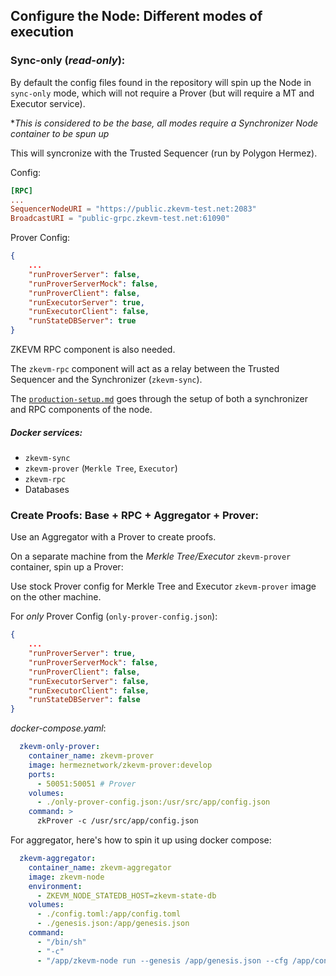 ## Configure the Node: Different modes of execution

### Sync-only (*read-only*):

By default the config files found in the repository will spin up the Node in `sync-only` mode, which will not require a Prover (but will require a MT and Executor service).

**This is considered to be the base, all modes require a Synchronizer Node container to be spun up*

This will syncronize with the Trusted Sequencer (run by Polygon Hermez).

Config:

```toml
[RPC]
...
SequencerNodeURI = "https://public.zkevm-test.net:2083"
BroadcastURI = "public-grpc.zkevm-test.net:61090"
```

Prover Config:

```json
{
	...
    "runProverServer": false,
    "runProverServerMock": false,
    "runProverClient": false,
    "runExecutorServer": true,
    "runExecutorClient": false,
    "runStateDBServer": true
}
```

ZKEVM RPC component is also needed.

The `zkevm-rpc` component will act as a relay between the Trusted Sequencer and the Synchronizer (`zkevm-sync`). 

The [`production-setup.md`](./production-setup.md) goes through the setup of both a synchronizer and RPC components of the node.

##### Docker services:

- `zkevm-sync`
- `zkevm-prover` (`Merkle Tree`, `Executor`)
- `zkevm-rpc` 
- Databases

### Create Proofs: Base + RPC + Aggregator + Prover:

Use an Aggregator with a Prover to create proofs.

On a separate machine from the *Merkle Tree/Executor* `zkevm-prover` container, spin up a Prover:

Use stock Prover config for Merkle Tree and Executor `zkevm-prover` image on the other machine.

For *only* Prover Config (`only-prover-config.json`):

```json
{
	...
    "runProverServer": true,
    "runProverServerMock": false,
    "runProverClient": false,
    "runExecutorServer": false,
    "runExecutorClient": false,
    "runStateDBServer": false
}
```

*docker-compose.yaml*:

```yaml
  zkevm-only-prover:
    container_name: zkevm-prover
    image: hermeznetwork/zkevm-prover:develop
    ports:
      - 50051:50051 # Prover
    volumes:
      - ./only-prover-config.json:/usr/src/app/config.json
    command: >
      zkProver -c /usr/src/app/config.json
```

For aggregator, here's how to spin it up using docker compose:

```yaml
  zkevm-aggregator:
    container_name: zkevm-aggregator
    image: zkevm-node
    environment:
      - ZKEVM_NODE_STATEDB_HOST=zkevm-state-db
    volumes:
      - ./config.toml:/app/config.toml
      - ./genesis.json:/app/genesis.json
    command:
      - "/bin/sh"
      - "-c"
      - "/app/zkevm-node run --genesis /app/genesis.json --cfg /app/config.toml --components aggregator"
```